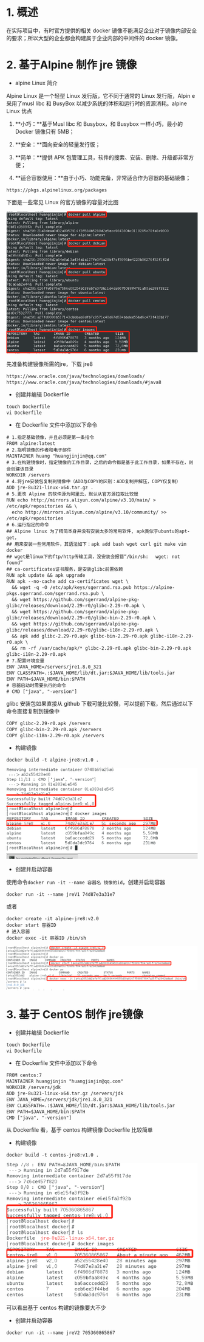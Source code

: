 # 1. 概述

在实际项目中，有时官方提供的相关 docker 镜像不能满足企业对于镜像内部安全的要求；所以大型的企业都会构建属于企业内部的中间件的 docker 镜像。

# 2. 基于Alpine 制作 jre 镜像

- alpine Linux 简介

Alpine Linux 是一个轻型 Linux 发行版，它不同于通常的 Linux 发行版，Alpin e采用了musl libc 和 BusyBox 以减少系统的体积和运行时的资源消耗。alpine Linux 优点

1. **小巧：**基于Musl libc 和 Busybox，和 Busybox 一样小巧，最小的 Docker 镜像只有 5MB；

1. **安全：**面向安全的轻量发行版；
2. **简单：**提供 APK 包管理工具，软件的搜索、安装、删除、升级都非常方便；
3. **适合容器使用：**由于小巧、功能完备，非常适合作为容器的基础镜像；

```
https://pkgs.alpinelinux.org/packages
```

下面是一些常见 Linux 的官方镜像的容量对比图

![图片](images\20-1.png)

先准备构建镜像所需的jre，下载 jre8

```
https://www.oracle.com/java/technologies/downloads/
https://www.oracle.com/java/technologies/downloads/#java8
```

- 创建并编辑 Dockerfile

```
touch Dockerfile
vi Dockerfile
```

- 在 Dockerfile 文件中添加以下命令

```
# 1.指定基础镜像，并且必须是第一条指令
FROM alpine:latest
# 2.指明镜像的作者和电子邮件
MAINTAINER huang "huangjinjin@qq.com"
# 3.在构建镜像时，指定镜像的工作目录，之后的命令都是基于此工作目录，如果不存在，则会创建该目录
WORKDIR /servers
# 4.将jre安装包复制到镜像中（ADD与COPY的区别：ADD复制并解压，COPY仅复制）
ADD jre-8u321-linux-x64.tar.gz .
# 5.更改 Alpine 的软件源为阿里云，默认从官方源拉取比较慢
RUN echo http://mirrors.aliyun.com/alpine/v3.10/main/ > /etc/apk/repositories && \
  echo http://mirrors.aliyun.com/alpine/v3.10/community/ >> /etc/apk/repositories
# 6.运行指定的命令
## Alpine linux 为了精简本身并没有安装太多的常用软件, apk类似于ubuntu的apt-get，
## 用来安装一些常用软件，其语法如下：apk add bash wget curl git make vim docker
## wget是linux下的ftp/http传输工具，没安装会报错“/bin/sh: 　wget: not found”
## ca-certificates证书服务，是安装glibc前置依赖
RUN apk update && apk upgrade
RUN apk --no-cache add ca-certificates wget \
  && wget -q -O /etc/apk/keys/sgerrand.rsa.pub https://alpine-pkgs.sgerrand.com/sgerrand.rsa.pub \
  && wget https://github.com/sgerrand/alpine-pkg-glibc/releases/download/2.29-r0/glibc-2.29-r0.apk \
  && wget https://github.com/sgerrand/alpine-pkg-glibc/releases/download/2.29-r0/glibc-bin-2.29-r0.apk \
  && wget https://github.com/sgerrand/alpine-pkg-glibc/releases/download/2.29-r0/glibc-i18n-2.29-r0.apk \
  && apk add glibc-2.29-r0.apk glibc-bin-2.29-r0.apk glibc-i18n-2.29-r0.apk \
  && rm -rf /var/cache/apk/* glibc-2.29-r0.apk glibc-bin-2.29-r0.apk glibc-i18n-2.29-r0.apk
# 7.配置环境变量
ENV JAVA_HOME=/servers/jre1.8.0_321
ENV CLASSPATH=.:$JAVA_HOME/lib/dt.jar:$JAVA_HOME/lib/tools.jar
ENV PATH=$JAVA_HOME/bin:$PATH
# 容器启动时需要执行的命令
# CMD ["java", "-version"]
```

glibc 安装包如果直接从 github 下载可能比较慢，可以提前下载，然后通过以下命令直接复制到镜像中

```
COPY glibc-2.29-r0.apk /servers
COPY glibc-bin-2.29-r0.apk /servers
COPY glibc-i18n-2.29-r0.apk /servers
```

- 构建镜像

```
docker build -t alpine-jre8:v1.0 .
```

![图片](images\20-2.png)

- 创建并启动容器

使用命令`docker run -it --name 容器名 镜像的id`，创建并启动容器

```
docker run -it --name jreV1 74d87e3a31e7
```

或者

```
docker create -it alpine-jre8:v2.0
docker start 容器ID
# 进入容器
docker exec -it 容器ID /bin/sh
```

![图片](images\20-3.png)

# 3. 基于 CentOS 制作 jre镜像 

- 创建并编辑 Dockerfile

```
touch Dockerfile
vi Dockerfile
```

- 在 Dockerfile 文件中添加以下命令

```
FROM centos:7
MAINTAINER huangjinjin "huangjinjin@qq.com"
WORKDIR /servers/jdk
ADD jre-8u321-linux-x64.tar.gz /servers/jdk
ENV JAVA_HOME=/servers/jdk/jre1.8.0_321
ENV CLASSPATH=.:$JAVA_HOME/lib/dt.jar:$JAVA_HOME/lib/tools.jar
ENV PATH=$JAVA_HOME/bin:$PATH
CMD ["java", "-version"]
```

从 Dockerfile 看，基于 centos 构建镜像 Dockerfile 比较简单

- 构建镜像

```
docker build -t centos-jre8:v1.0 .
```

![图片](images\20-4.png)

可以看出基于 centos 构建的镜像要大不少

- 创建并启动容器

```
docker run -it --name jreV2 705360865867
```